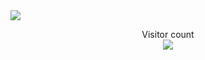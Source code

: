 <img align="center" src="https://github-readme-stats.vercel.app/api?username=shuming1998&show_icons=true&icon_color=CE1D2D&text_color=718096&bg_color=ffffff&hide_title=true" />


<p align="center"> 
  Visitor count<br>
  <img src="https://profile-counter.glitch.me/shuming1998/count.svg" />
</p>
